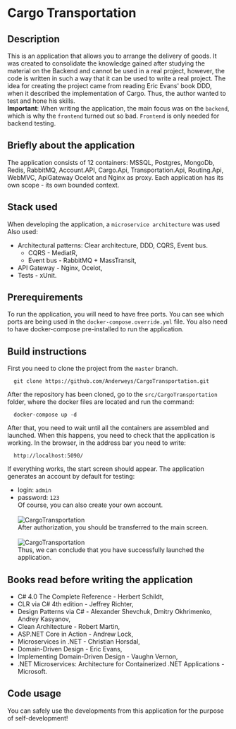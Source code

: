 # Cargo Transportation
## Description
This is an application that allows you to arrange the delivery of goods. It was created to consolidate the knowledge gained after studying the material on the Backend and cannot be used in a real project, however, the code is written in such a way that it can be used to write a real project. The idea for creating the project came from reading Eric Evans' book DDD, when it described the implementation of Cargo. Thus, the author wanted to test and hone his skills. <br />
**Important**: When writing the application, the main focus was on the `backend`, which is why the `frontend` turned out so bad. `Frontend` is only needed for backend testing.
## Briefly about the application
The application consists of 12 containers: MSSQL, Postgres, MongoDb, Redis, RabbitMQ, Account.API, Cargo.Api, Transportation.Api, Routing.Api, WebMVC, ApiGateway Ocelot and Nginx as proxy. Each application has its own scope - its own bounded context.
## Stack used
When developing the application, a `microservice architecture` was used 
Also used:
- Architectural patterns: Clear architecture, DDD, CQRS, Event bus.
  - СQRS - MediatR,
  - Event bus - RabbitMQ + MassTransit,
- API Gateway - Nginx, Ocelot,
- Tests - xUnit.
## Prerequirements
To run the application, you will need to have free ports. You can see which ports are being used in the `docker-compose.override.yml` file. You also need to have docker-compose pre-installed to run the application.
## Build instructions
First you need to clone the project from the `master` branch.
```
  git clone https://github.com/Anderweys/CargoTransportation.git
```
After the repository has been cloned, go to the `src/CargoTransportation` folder, where the docker files are located and run the command:
```
  docker-compose up -d
```
After that, you need to wait until all the containers are assembled and launched. When this happens, you need to check that the application is working. In the browser, in the address bar you need to write:
```
  http://localhost:5090/
```
If everything works, the start screen should appear. The application generates an account by default for testing: 
- login: `admin`
- password: `123`<br />
Of course, you can also create your own account.<br /><br/>
![CargoTransportation](../master/src/img/Authorization.png)<br/>
After authorization, you should be transferred to the main screen.
<br /><br/>
![CargoTransportation](../master/src/img/Mainpage.png)<br/>
Thus, we can conclude that you have successfully launched the application.
## Books read before writing the application
- C# 4.0 The Complete Reference - Herbert Schildt,
- CLR via C# 4th edition - Jeffrey Richter,
- Design Patterns via C# - Alexander Shevchuk, Dmitry Okhrimenko, Andrey Kasyanov,
- Clean Architecture - Robert Martin,
- ASP.NET Core in Action - Andrew Lock,
- Microservices in .NET - Christian Horsdal,
- Domain-Driven Design - Eric Evans,
- Implementing Domain-Driven Design - Vaughn Vernon,
- .NET Microservices: Architecture for Containerized .NET Applications - Microsoft.
## Сode usage
You can safely use the developments from this application for the purpose of self-development!
